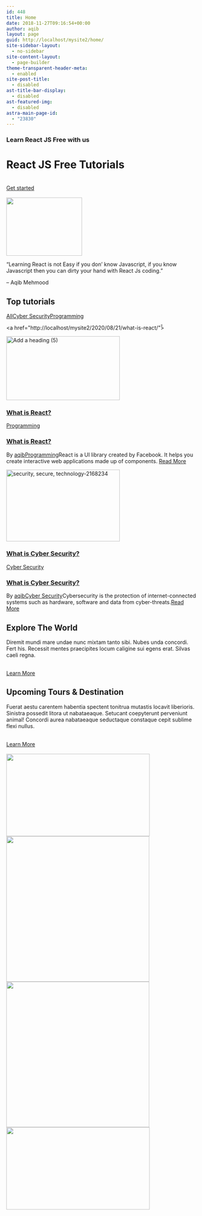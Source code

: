 ```yaml
---
id: 448
title: Home
date: 2018-11-27T09:16:54+00:00
author: aqib
layout: page
guid: http://localhost/mysite2/home/
site-sidebar-layout:
  - no-sidebar
site-content-layout:
  - page-builder
theme-transparent-header-meta:
  - enabled
site-post-title:
  - disabled
ast-title-bar-display:
  - disabled
ast-featured-img:
  - disabled
astra-main-page-id:
  - "23830"
---
```

### Learn React JS Free with us

# React JS Free Tutorials

<a href="http://localhost/mysite2/services/" role="button"><br /> Get started<br /> </a>  
<img width="200" height="154" src="http://localhost/mysite2/wp-content/uploads/2018/11/quote-1.png" alt="" loading="lazy" /> 

&#8220;Learning React is not Easy if you don&#8217; know Javascript, if you know Javascript then you can dirty your hand with React Js coding.&#8221;

&#8211; Aqib Mehmood

## Top tutorials

<a data-value="*" href="#">All</a><a href="#" data-value=".term-7" title="View all items filed under Cyber Security">Cyber Security</a><a href="#" data-value=".term-6" title="View all items filed under Programming">Programming</a><article id="post-480"><a href="http://localhost/mysite2/2020/08/21/what-is-react/"̌̌>

<img width="300" height="169" src="http://localhost/mysite2/wp-content/uploads/2020/08/Add-a-heading-5-300x169.png" alt="Add a heading (5)" loading="eager" title="Add a heading (5)" data-no-lazy="1" srcset="http://localhost/mysite2/wp-content/uploads/2020/08/Add-a-heading-5-300x169.png 300w, http://localhost/mysite2/wp-content/uploads/2020/08/Add-a-heading-5-e1598006447621.png 1024w, http://localhost/mysite2/wp-content/uploads/2020/08/Add-a-heading-5-768x432.png 768w" sizes="(max-width: 300px) 100vw, 300px" /> </a></p> 

### <a href="http://localhost/mysite2/2020/08/21/what-is-react/" title="What is React?" rel="bookmark">What is React?</a>

[Programming](http://localhost/mysite2/category/programming/)<!-- .lae-image-info -->

### <a href="http://localhost/mysite2/2020/08/21/what-is-react/" title="What is React?" rel="bookmark">What is React?</a>

By [aqib](http://localhost/mysite2/author/aqib/ "aqib")[Programming](http://localhost/mysite2/category/programming/)React is a UI library created by Facebook. It helps you create interactive web applications made up of components. [Read More](http://localhost/mysite2/2020/08/21/what-is-react/)</article> 

<!-- .hentry --><article id="post-1"><a href="http://localhost/mysite2/2020/08/20/cybersecurity/"̌̌>

<img width="300" height="190" src="http://localhost/mysite2/wp-content/uploads/2020/08/security-secure-technology-2168234-300x190.jpg" alt="security, secure, technology-2168234" loading="eager" title="security, secure, technology" data-no-lazy="1" srcset="http://localhost/mysite2/wp-content/uploads/2020/08/security-secure-technology-2168234-300x190.jpg 300w, http://localhost/mysite2/wp-content/uploads/2020/08/security-secure-technology-2168234-e1598006386102.jpg 1024w, http://localhost/mysite2/wp-content/uploads/2020/08/security-secure-technology-2168234-768x487.jpg 768w" sizes="(max-width: 300px) 100vw, 300px" /> </a>

### <a href="http://localhost/mysite2/2020/08/20/cybersecurity/" title="What is Cyber Security?" rel="bookmark">What is Cyber Security?</a>

[Cyber Security](http://localhost/mysite2/category/cyber-security/)<!-- .lae-image-info -->

### <a href="http://localhost/mysite2/2020/08/20/cybersecurity/" title="What is Cyber Security?" rel="bookmark">What is Cyber Security?</a>

By [aqib](http://localhost/mysite2/author/aqib/ "aqib")[Cyber Security](http://localhost/mysite2/category/cyber-security/)Cybersecurity is the protection of internet-connected systems such as hardware, software and data from cyber-threats.[Read More](http://localhost/mysite2/2020/08/20/cybersecurity/)</article> 

<!-- .hentry -->

<!-- .lae-portfolio -->

<!-- .lae-portfolio-wrap -->

## Explore The World

Diremit mundi mare undae nunc mixtam tanto sibi. Nubes unda concordi. Fert his. Recessit mentes praecipites locum caligine sui egens erat. Silvas caeli regna.

<a href="#" role="button"><br /> Learn More<br /> </a>

## Upcoming Tours & Destination

Fuerat aestu carentem habentia spectent tonitrua mutastis locavit liberioris. Sinistra possedit litora ut nabataeaque. Setucant coepyterunt perveniunt animal! Concordi aurea nabataeaque seductaque constaque cepit sublime flexi nullus.

<a href="#" role="button"><br /> Learn More<br /> </a>  
<img width="379" height="218" src="http://localhost/mysite2/wp-content/uploads/2018/11/snow.jpg" alt="" loading="lazy" srcset="http://localhost/mysite2/wp-content/uploads/2018/11/snow.jpg 379w, http://localhost/mysite2/wp-content/uploads/2018/11/snow-300x173.jpg 300w" sizes="(max-width: 379px) 100vw, 379px" />  
<img width="378" height="385" src="http://localhost/mysite2/wp-content/uploads/2018/11/image-1.jpg" alt="" loading="lazy" srcset="http://localhost/mysite2/wp-content/uploads/2018/11/image-1.jpg 378w, http://localhost/mysite2/wp-content/uploads/2018/11/image-1-295x300.jpg 295w" sizes="(max-width: 378px) 100vw, 378px" />  
<img width="378" height="385" src="http://localhost/mysite2/wp-content/uploads/2018/11/snow-1.jpg" alt="" loading="lazy" srcset="http://localhost/mysite2/wp-content/uploads/2018/11/snow-1.jpg 378w, http://localhost/mysite2/wp-content/uploads/2018/11/snow-1-295x300.jpg 295w" sizes="(max-width: 378px) 100vw, 378px" />  
<img width="379" height="218" src="http://localhost/mysite2/wp-content/uploads/2018/11/mountain-3.jpg" alt="" loading="lazy" srcset="http://localhost/mysite2/wp-content/uploads/2018/11/mountain-3.jpg 379w, http://localhost/mysite2/wp-content/uploads/2018/11/mountain-3-300x173.jpg 300w" sizes="(max-width: 379px) 100vw, 379px" />
